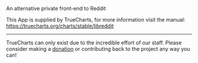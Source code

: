 An alternative private front-end to Reddit

This App is supplied by TrueCharts, for more information visit the manual: https://truecharts.org/charts/stable/libreddit

---

TrueCharts can only exist due to the incredible effort of our staff.
Please consider making a [donation](https://truecharts.org/docs/about/sponsor) or contributing back to the project any way you can!
